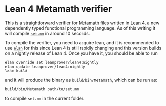 # Lean 4 Metamath verifier

This is a straightforward verifier for [Metamath](http://us.metamath.org/) files written in [Lean 4](https://github.com/leanprover/lean4/), a new dependently typed functional programming language. As of this writing it will compile [`set.mm`](https://github.com/metamath/set.mm) in around 10 seconds.

To compile the verifier, you need to acquire lean, and it is recommended to use [`elan`](https://github.com/leanprover/elan) for this since Lean 4 is still rapidly changing and this version builds on a nightly release of Lean 4. Once you have it, you should be able to run

```
elan override set leanprover/lean4:nightly
elan update leanprover/lean4:nightly
lake build
```

and it will produce the binary as `build/bin/Metamath`, which can be run as:

```
build/bin/Metamath path/to/set.mm
```

to compile `set.mm` in the current folder.
